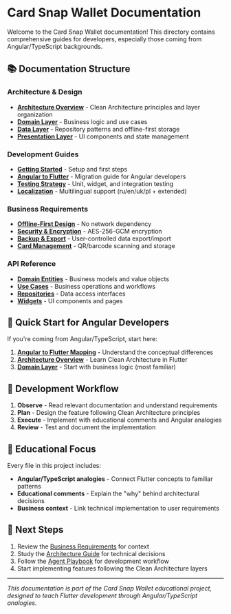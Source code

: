 # Card Snap Wallet Documentation

Welcome to the Card Snap Wallet documentation! This directory contains comprehensive guides for developers, especially those coming from Angular/TypeScript backgrounds.

## 📚 Documentation Structure

### Architecture & Design
- **[Architecture Overview](architecture/overview.md)** - Clean Architecture principles and layer organization
- **[Domain Layer](architecture/domain.md)** - Business logic and use cases
- **[Data Layer](architecture/data.md)** - Repository patterns and offline-first storage
- **[Presentation Layer](architecture/presentation.md)** - UI components and state management

### Development Guides
- **[Getting Started](development/getting-started.md)** - Setup and first steps
- **[Angular to Flutter](development/angular-to-flutter.md)** - Migration guide for Angular developers
- **[Testing Strategy](development/testing.md)** - Unit, widget, and integration testing
- **[Localization](development/localization.md)** - Multilingual support (ru/en/uk/pl + extended)

### Business Requirements
- **[Offline-First Design](requirements/offline-first.md)** - No network dependency
- **[Security & Encryption](requirements/security.md)** - AES-256-GCM encryption
- **[Backup & Export](requirements/backup.md)** - User-controlled data export/import
- **[Card Management](requirements/cards.md)** - QR/barcode scanning and storage

### API Reference
- **[Domain Entities](api/entities.md)** - Business models and value objects
- **[Use Cases](api/usecases.md)** - Business operations and workflows
- **[Repositories](api/repositories.md)** - Data access interfaces
- **[Widgets](api/widgets.md)** - UI components and pages

## 🎯 Quick Start for Angular Developers

If you're coming from Angular/TypeScript, start here:

1. **[Angular to Flutter Mapping](development/angular-to-flutter.md)** - Understand the conceptual differences
2. **[Architecture Overview](architecture/overview.md)** - Learn Clean Architecture in Flutter
3. **[Domain Layer](architecture/domain.md)** - Start with business logic (most familiar)

## 🔧 Development Workflow

1. **Observe** - Read relevant documentation and understand requirements
2. **Plan** - Design the feature following Clean Architecture principles
3. **Execute** - Implement with educational comments and Angular analogies
4. **Review** - Test and document the implementation

## 📖 Educational Focus

Every file in this project includes:
- **Angular/TypeScript analogies** - Connect Flutter concepts to familiar patterns
- **Educational comments** - Explain the "why" behind architectural decisions
- **Business context** - Link technical implementation to user requirements

## 🚀 Next Steps

1. Review the [Business Requirements](../BUSINESS.md) for context
2. Study the [Architecture Guide](../ARCHITECTURE.md) for technical decisions
3. Follow the [Agent Playbook](../AGENTS.md) for development workflow
4. Start implementing features following the Clean Architecture layers

---

*This documentation is part of the Card Snap Wallet educational project, designed to teach Flutter development through Angular/TypeScript analogies.*
